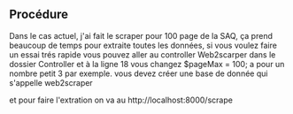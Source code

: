 

## Procédure

Dans le cas actuel, j'ai fait le scraper pour 100 page de la SAQ, ça prend beaucoup de temps pour extraite 
toutes les données, si vous voulez faire un essai trés rapide vous pouvez aller au controller Web2scarper dans le dossier Controller et à la ligne 18 vous changez   $pageMax = 100; a pour un nombre petit 3 par exemple.
vous devez créer  une base de donnée qui s'appelle web2scraper

et pour faire l'extration on va au  http://localhost:8000/scrape

 


